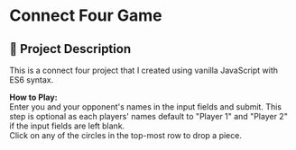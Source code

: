 # Connect Four Game

## 🧐 Project Description

This is a connect four project that I created using vanilla JavaScript with ES6 syntax. 

**How to Play:** <br />
Enter you and your opponent's names in the input fields and submit. This step is optional as each players' names default to "Player 1" and "Player 2" if the input fields are left blank. <br />
Click on any of the circles in the top-most row to drop a piece.
